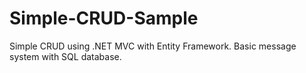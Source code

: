 # Simple-CRUD-Sample
Simple CRUD using .NET MVC with Entity Framework. Basic message system with SQL database.
